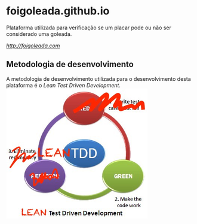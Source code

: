 # foigoleada.github.io

Plataforma utilizada para verificação se um placar pode ou não ser considerado uma goleada.

*http://foigoleada.com*

## Metodologia de desenvolvimento

A metodologia de desenvolvimento utilizada para o desenvolvimento desta plataforma é o *Lean Test Driven Development*.
![Lean TDD](assets/lean_TDD.jpg?raw=true "Lean TDD")
